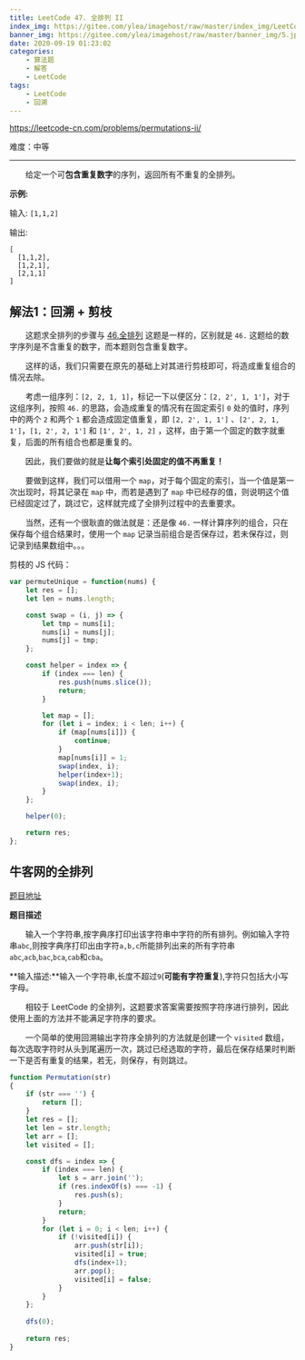 ```yaml
---
title: LeetCode 47. 全排列 II
index_img: https://gitee.com/ylea/imagehost/raw/master/index_img/LeetCode.jpg
banner_img: https://gitee.com/ylea/imagehost/raw/master/banner_img/5.jpg
date: 2020-09-19 01:23:02
categories:
    - 算法题
    - 解答
    - LeetCode
tags:
    - LeetCode
    - 回溯
---
```




https://leetcode-cn.com/problems/permutations-ii/

难度：中等

---

&emsp;&emsp;给定一个可**包含重复数字**的序列，返回所有不重复的全排列。

**示例:**

输入: `[1,1,2]`

输出:

```
[
  [1,1,2],
  [1,2,1],
  [2,1,1]
]
```

## 解法1：回溯 + 剪枝

&emsp;&emsp;这题求全排列的步骤与 [46.全排列](https://yleave.top/2020/09/17/%E7%AE%97%E6%B3%95%E9%A2%98/%E8%A7%A3%E7%AD%94/LeetCode/46-%E5%85%A8%E6%8E%92%E5%88%97/) 这题是一样的，区别就是 `46.` 这题给的数字序列是不含重复的数字，而本题则包含重复数字。

&emsp;&emsp;这样的话，我们只需要在原先的基础上对其进行剪枝即可，将造成重复组合的情况去除。

&emsp;&emsp;考虑一组序列：`[2, 2, 1, 1]`，标记一下以便区分：`[2, 2', 1, 1']`，对于这组序列，按照 `46.` 的思路，会造成重复的情况有在固定索引 `0` 处的值时，序列中的两个 `2` 和两个 `1` 都会造成固定值重复，即 `[2, 2', 1, 1']` 、`[2', 2, 1, 1']`，`[1, 2', 2, 1']` 和 `[1', 2', 1, 2]` ，这样，由于第一个固定的数字就重复，后面的所有组合也都是重复的。

&emsp;&emsp;因此，我们要做的就是**让每个索引处固定的值不再重复！**

&emsp;&emsp;要做到这样，我们可以借用一个 `map`，对于每个固定的索引，当一个值是第一次出现时，将其记录在 `map` 中，而若是遇到了 `map` 中已经存的值，则说明这个值已经固定过了，跳过它，这样就完成了全排列过程中的去重要求。



&emsp;&emsp;当然，还有一个很耿直的做法就是：还是像 `46.` 一样计算序列的组合，只在保存每个组合结果时，使用一个 `map` 记录当前组合是否保存过，若未保存过，则记录到结果数组中。。。



剪枝的 JS 代码：

```js
var permuteUnique = function(nums) {
    let res = [];
    let len = nums.length;

    const swap = (i, j) => {
        let tmp = nums[i];
        nums[i] = nums[j];
        nums[j] = tmp;
    };

    const helper = index => {
        if (index === len) {
            res.push(nums.slice());
            return;
        }

        let map = [];
        for (let i = index; i < len; i++) {
            if (map[nums[i]]) {
                continue;
            }
            map[nums[i]] = 1;
            swap(index, i);
            helper(index+1);
            swap(index, i);
        }
    };

    helper(0);

    return res;
};
```


## 牛客网的全排列

[题目地址](https://www.nowcoder.com/practice/fe6b651b66ae47d7acce78ffdd9a96c7?tpId=188&tags=&title=&diffculty=0&judgeStatus=0&rp=1)

**题目描述**

&emsp;&emsp;输入一个字符串,按字典序打印出该字符串中字符的所有排列。例如输入字符串`abc`,则按字典序打印出由字符`a,b,c`所能排列出来的所有字符串`abc`,`acb`,`bac`,`bca`,`cab`和`cba`。

**输入描述:**输入一个字符串,长度不超过`9`(**可能有字符重复**),字符只包括大小写字母。



&emsp;&emsp;相较于 LeetCode 的全排列，这题要求答案需要按照字符序进行排列，因此使用上面的方法并不能满足字符序的要求。

&emsp;&emsp;一个简单的使用回溯输出字符序全排列的方法就是创建一个 `visited` 数组，每次选取字符时从头到尾遍历一次，跳过已经选取的字符，最后在保存结果时判断一下是否有重复的结果，若无，则保存，有则跳过。

```js
function Permutation(str)
{
    if (str === '') {
        return [];
    }
    let res = [];
    let len = str.length;
    let arr = [];
    let visited = [];

    const dfs = index => {
        if (index === len) {
            let s = arr.join('');
            if (res.indexOf(s) === -1) {
                res.push(s);
            }
            return;
        }
        for (let i = 0; i < len; i++) {
            if (!visited[i]) {
                arr.push(str[i]);
                visited[i] = true;
                dfs(index+1);
                arr.pop();
                visited[i] = false;
            }
        }
    };
    
    dfs(0);
    
    return res;
}
```